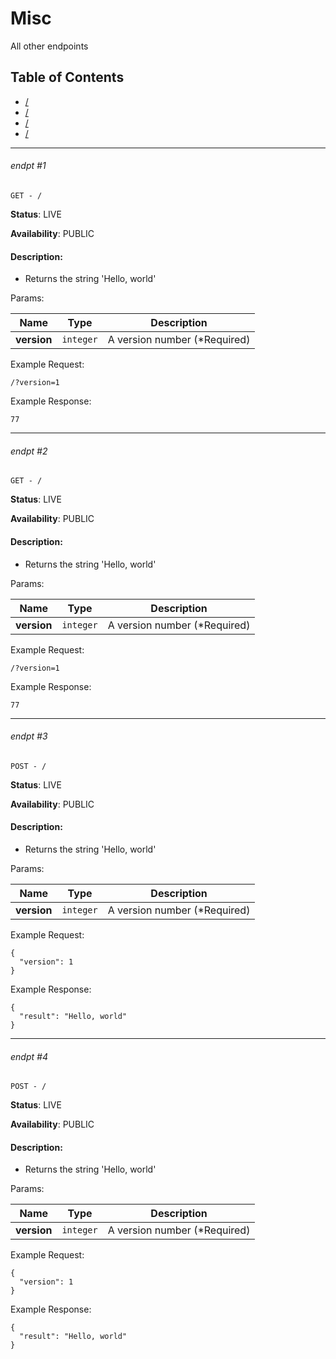 # Misc

All other endpoints

## Table of Contents
- [/](#endpt-1)
- [/](#endpt-2)
- [/](#endpt-3)
- [/](#endpt-4)

___
###### endpt #1
```
GET - /
```

**Status**: LIVE

**Availability**: PUBLIC

#### Description:
- Returns the string 'Hello, world'

Params:

| Name | Type | Description |
|--|--|--|
| **version** | `integer` | A version number (*Required)


Example Request:
```
/?version=1
```

Example Response:
```
77
```
___
###### endpt #2
```
GET - /
```

**Status**: LIVE

**Availability**: PUBLIC

#### Description:
- Returns the string 'Hello, world'

Params:

| Name | Type | Description |
|--|--|--|
| **version** | `integer` | A version number (*Required)


Example Request:
```
/?version=1
```

Example Response:
```
77
```
___
###### endpt #3
```
POST - /
```

**Status**: LIVE

**Availability**: PUBLIC

#### Description:
- Returns the string 'Hello, world'

Params:

| Name | Type | Description |
|--|--|--|
| **version** | `integer` | A version number (*Required)


Example Request:
```
{
  "version": 1
}
```

Example Response:
```
{
  "result": "Hello, world"
}
```
___
###### endpt #4
```
POST - /
```

**Status**: LIVE

**Availability**: PUBLIC

#### Description:
- Returns the string 'Hello, world'

Params:

| Name | Type | Description |
|--|--|--|
| **version** | `integer` | A version number (*Required)


Example Request:
```
{
  "version": 1
}
```

Example Response:
```
{
  "result": "Hello, world"
}
```

